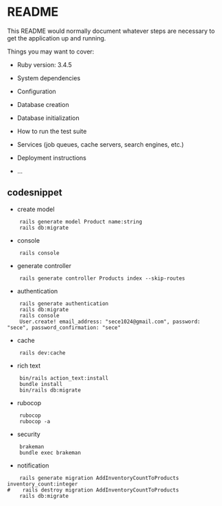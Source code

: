 # README

This README would normally document whatever steps are necessary to get the
application up and running.

Things you may want to cover:

* Ruby version: 3.4.5

* System dependencies

* Configuration

* Database creation

* Database initialization

* How to run the test suite

* Services (job queues, cache servers, search engines, etc.)

* Deployment instructions

* ...

## codesnippet
- create model
```shell
    rails generate model Product name:string
    rails db:migrate
```
- console
```shell
    rails console
```
- generate controller
```shell
    rails generate controller Products index --skip-routes
```

- authentication
```shell
    rails generate authentication
    rails db:migrate
    rails console
    User.create! email_address: "sece1024@gmail.com", password: "sece", password_confirmation: "sece"
```

- cache
```shell
    rails dev:cache
```

- rich text
```shell
    bin/rails action_text:install
    bundle install
    bin/rails db:migrate

```

- rubocop
```shell
    rubocop
    rubocop -a
```
- security
```shell
    brakeman
    bundle exec brakeman
```

- notification
```shell
    rails generate migration AddInventoryCountToProducts inventory_count:integer
#    rails destroy migration AddInventoryCountToProducts
    rails db:migrate
```
